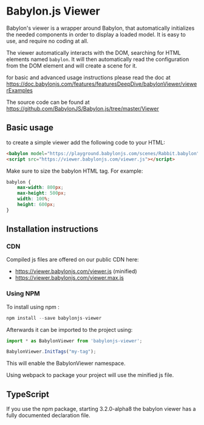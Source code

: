 # Babylon.js Viewer

Babylon's viewer is a wrapper around Babylon, that automatically initializes the needed components in order to display a loaded model. It is easy to use, and require no coding at all.

The viewer automatically interacts with the DOM, searching for HTML elements named `babylon`. It will then automatically read the configuration from the DOM element and will create a scene for it.

for basic and advanced usage instructions please read the doc at https://doc.babylonjs.com/features/featuresDeepDive/babylonViewer/viewerExamples

The source code can be found at https://github.com/BabylonJS/Babylon.js/tree/master/Viewer

## Basic usage

to create a simple viewer add the following code to your HTML:

```HTML
<babylon model="https://playground.babylonjs.com/scenes/Rabbit.babylon"></babylon>
<script src="https://viewer.babylonjs.com/viewer.js"></script>
```

Make sure to size the babylon HTML tag. For example:

```css
babylon {
    max-width: 800px;
    max-height: 500px;
    width: 100%;
    height: 600px;
}
```

## Installation instructions

### CDN

Compiled js files are offered on our public CDN here:

* https://viewer.babylonjs.com/viewer.js (minified)
* https://viewer.babylonjs.com/viewer.max.js

### Using NPM

To install using npm :

```javascript
npm install --save babylonjs-viewer
```

Afterwards it can be imported to the project using:

```javascript
import * as BabylonViewer from 'babylonjs-viewer';

BabylonViewer.InitTags("my-tag");
```

This will enable the BabylonViewer namespace.

Using webpack to package your project will use the minified js file.

## TypeScript

If you use the npm package, starting 3.2.0-alpha8 the babylon viewer has a fully documented declaration file.
